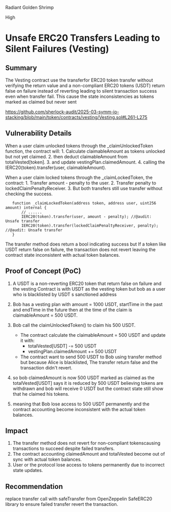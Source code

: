 Radiant Golden Shrimp

High

# Unsafe ERC20 Transfers Leading to Silent Failures (Vesting)




## Summary
The Vesting contract use the  transferfor ERC20 token transfer without verifying the return value and a non-compliant ERC20 tokens (USDT) return false on failure instead of reverting leading to silent transaction success even when transfer fail. This cause the state inconsistencies as tokens marked as claimed but never sent

https://github.com/sherlock-audit/2025-03-symm-io-stacking/blob/main/token/contracts/vesting/Vesting.sol#L261-L275


## Vulnerability Details

When a user claim unlocked tokens through the _claimUnlockedToken function, the contract will:
     1. Calculate claimableAmount as tokens unlocked but not yet claimed.
     2. then deduct claimableAmount from totalVested[token].
     3. and update vestingPlan.claimedAmount.
     4. calling the IERC20(token).transfer(user, claimableAmount).
      
When a user claim locked tokens through the _claimLockedToken, the contract:
     1. Transfer amount - penalty
 to the user.
     2. Transfer penalty to lockedClaimPenaltyReceiver.
     3. But both transfers still use transfer without checking the success.
```solidity
   function _claimLockedToken(address token, address user, uint256 amount) internal {
       // ...... 
       IERC20(token).transfer(user, amount - penalty); //@audit: Unsafe transfer
       IERC20(token).transfer(lockedClaimPenaltyReceiver, penalty); //@audit: Unsafe transfer
   }
```
The transfer method does return a bool indicating success but If a token like USDT return false on failure, the transaction does not revert leaving the contract state inconsistent with actual token balances.



## Proof of Concept (PoC) 
1. A USDT is a non-reverting ERC20 token that return false on failure and the vesting Contract is with USDT as the vesting token but bob as a user who is blacklisted by USDT s sanctioned address 

2. Bob has a vesting plan with amount = 1000 USDT, startTime in the past and endTime in the future then at the time of the claim is  claimableAmount = 500 USDT.

3. Bob call the claimUnlockedToken() to claim his 500 USDT.
   - The contract calculate the claimableAmount = 500 USDT and update it with:
     - totalVested[USDT] -= 500 USDT
     - vestingPlan.claimedAmount += 500 USDT
   - The contract want to send 500 USDT to Bob using transfer method but because Alice is blacklisted, The transfer return false and the transaction didn't revert.

4. so bob claimedAmount is now 500 USDT marked as claimed as the totalVested[USDT] says it  is reduced by 500 USDT believing tokens are  withdrawn and bob will receive 0 USDT but the contract state still show that he claimed his tokens.

5. meaning that Bob lose access to 500 USDT permanently and the contract accounting become inconsistent with the actual token balances.


## Impact 

1. The transfer method does not revert for non-compliant tokenscausing transactions to succeed despite failed transfers.
2. The contract accounting claimedAmount and totalVested become out of sync with actual token balances.
3. User or the protocol lose access to tokens permanently due to incorrect state updates.


## Recommendation
replace  transfer call with safeTransfer from OpenZeppelin SafeERC20 library to ensure failed transfer revert the transaction.
